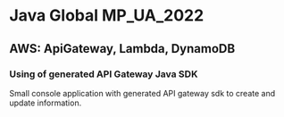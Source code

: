 # Java Global MP_UA_2022 
## AWS: ApiGateway, Lambda, DynamoDB
### Using of generated API Gateway Java SDK

Small console application with generated API gateway sdk to create and update information.